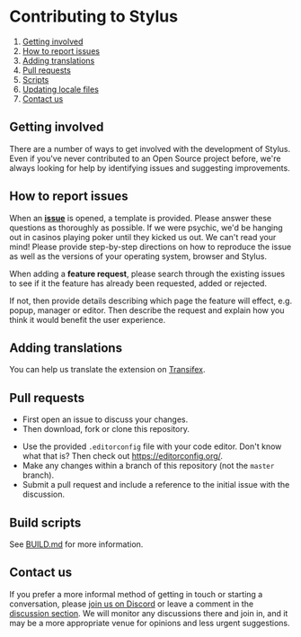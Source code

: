 # Contributing to Stylus

1. [Getting involved](#getting-involved)
2. [How to report issues](#how-to-report-issues)
3. [Adding translations](#adding-translations)
4. [Pull requests](#pull-requests)
5. [Scripts](#scripts)
6. [Updating locale files](#updating-locale-files-admin-only)
7. [Contact us](#contact-us)

## Getting involved

There are a number of ways to get involved with the development of Stylus. Even if you've never contributed to an Open Source project before, we're always looking for help by identifying issues and suggesting improvements.

## How to report issues

When an [**issue**](https://github.com/openstyles/stylus/issues) is opened, a template is provided. Please answer these questions as thoroughly as possible. If we were psychic, we'd be hanging out in casinos playing poker until they kicked us out. We can't read your mind! Please provide step-by-step directions on how to reproduce the issue as well as the versions of your operating system, browser and Stylus.

When adding a **feature request**, please search through the existing issues to see if it the feature has already been requested, added or rejected.

If not, then provide details describing which page the feature will effect, e.g. popup, manager or editor. Then describe the request and explain how you think it would benefit the user experience.


## Adding translations

You can help us translate the extension on [Transifex](https://www.transifex.com/github-7/Stylus).

## Pull requests

* First open an issue to discuss your changes.
* Then download, fork or clone this repository.
<!-- * Use [node.js](https://nodejs.org/) to run `npm install`. -->
* Use the provided `.editorconfig` file with your code editor. Don't know what that is? Then check out https://editorconfig.org/.
* Make any changes within a branch of this repository (not the `master` branch).
* Submit a pull request and include a reference to the initial issue with the discussion.

## Build scripts

See [BUILD.md](../BUILD.md) for more information.

## Contact us

If you prefer a more informal method of getting in touch or starting a conversation, please [join us on Discord](https://discordapp.com/widget?id=379521691774353408) or leave a comment in the [discussion section](https://add0n.com/stylus.html#reviews). We will monitor any discussions there and join in, and it may be a more appropriate venue for opinions and less urgent suggestions.
